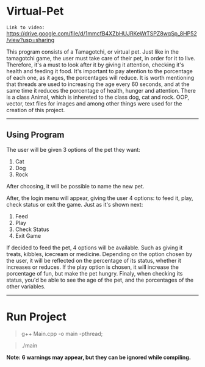 # Virtual-Pet

`Link to video:` https://drive.google.com/file/d/1mmcfB4XZbHUJRKeWrTSPZ8wqSp_8HP52/view?usp=sharing

This program consists of a Tamagotchi, or virtual pet. Just like in the tamagotchi game, the user must take care of their pet, in order for it to live. Therefore, it's a must to look after it by giving it attention, checking it's health and feeding it food. It's important to pay atention to the porcentage of each one, as it ages, the porcentages will reduce. 
It is worth mentioning that threads are used to increasing the age every 60 seconds, and at the same time it reduces the porcentage of health, hunger and attention. There is a class Animal, which is inhereted to the class dog, cat and rock. OOP, vector, text files for images and among other things were used for the creation of this project. 

---
## Using Program
The user will be given 3 options of the pet they want:
1) Cat
2) Dog
3) Rock

After choosing, it will be possible to name the new pet.

After, the login menu will appear, giving the user 4 options: to feed it, play, check status or exit the game. Just as it's shown next: 
1. Feed 
2. Play  
3. Check Status
4. Exit Game

If decided to feed the pet, 4 options will be available. Such as giving it treats, kibbles, icecream or medicine. Depending on the option chosen by the user, it will be reflected on the percentage of its status, whether it increases or reduces. 
If the play option is chosen, it will increase the porcentage of fun, but make the pet hungry. Finaly, when checking its status, you'd be able to see the age of the pet, and the porcentages of the other variables. 

---
# Run Project
> g++  Main.cpp  -o main -pthread;

> ./main    


**Note: 6 warnings may appear, but they can be ignored while compiling.**

